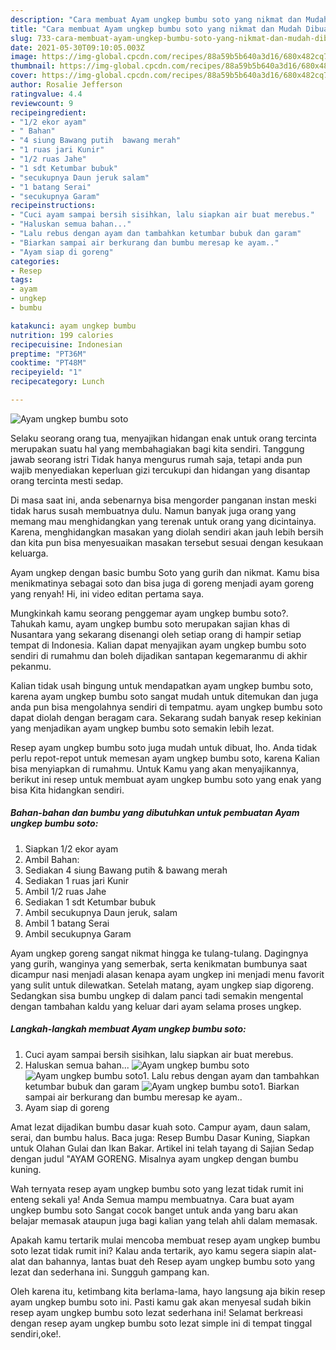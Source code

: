 ```yaml
---
description: "Cara membuat Ayam ungkep bumbu soto yang nikmat dan Mudah Dibuat"
title: "Cara membuat Ayam ungkep bumbu soto yang nikmat dan Mudah Dibuat"
slug: 733-cara-membuat-ayam-ungkep-bumbu-soto-yang-nikmat-dan-mudah-dibuat
date: 2021-05-30T09:10:05.003Z
image: https://img-global.cpcdn.com/recipes/88a59b5b640a3d16/680x482cq70/ayam-ungkep-bumbu-soto-foto-resep-utama.jpg
thumbnail: https://img-global.cpcdn.com/recipes/88a59b5b640a3d16/680x482cq70/ayam-ungkep-bumbu-soto-foto-resep-utama.jpg
cover: https://img-global.cpcdn.com/recipes/88a59b5b640a3d16/680x482cq70/ayam-ungkep-bumbu-soto-foto-resep-utama.jpg
author: Rosalie Jefferson
ratingvalue: 4.4
reviewcount: 9
recipeingredient:
- "1/2 ekor ayam"
- " Bahan"
- "4 siung Bawang putih  bawang merah"
- "1 ruas jari Kunir"
- "1/2 ruas Jahe"
- "1 sdt Ketumbar bubuk"
- "secukupnya Daun jeruk salam"
- "1 batang Serai"
- "secukupnya Garam"
recipeinstructions:
- "Cuci ayam sampai bersih sisihkan, lalu siapkan air buat merebus."
- "Haluskan semua bahan..."
- "Lalu rebus dengan ayam dan tambahkan ketumbar bubuk dan garam"
- "Biarkan sampai air berkurang dan bumbu meresap ke ayam.."
- "Ayam siap di goreng"
categories:
- Resep
tags:
- ayam
- ungkep
- bumbu

katakunci: ayam ungkep bumbu 
nutrition: 199 calories
recipecuisine: Indonesian
preptime: "PT36M"
cooktime: "PT48M"
recipeyield: "1"
recipecategory: Lunch

---
```



![Ayam ungkep bumbu soto](https://img-global.cpcdn.com/recipes/88a59b5b640a3d16/680x482cq70/ayam-ungkep-bumbu-soto-foto-resep-utama.jpg)

Selaku seorang orang tua, menyajikan hidangan enak untuk orang tercinta merupakan suatu hal yang membahagiakan bagi kita sendiri. Tanggung jawab seorang istri Tidak hanya mengurus rumah saja, tetapi anda pun wajib menyediakan keperluan gizi tercukupi dan hidangan yang disantap orang tercinta mesti sedap.

Di masa  saat ini, anda sebenarnya bisa mengorder panganan instan meski tidak harus susah membuatnya dulu. Namun banyak juga orang yang memang mau menghidangkan yang terenak untuk orang yang dicintainya. Karena, menghidangkan masakan yang diolah sendiri akan jauh lebih bersih dan kita pun bisa menyesuaikan masakan tersebut sesuai dengan kesukaan keluarga. 

Ayam ungkep dengan basic bumbu Soto yang gurih dan nikmat. Kamu bisa menikmatinya sebagai soto dan bisa juga di goreng menjadi ayam goreng yang renyah! Hi, ini video editan pertama saya.

Mungkinkah kamu seorang penggemar ayam ungkep bumbu soto?. Tahukah kamu, ayam ungkep bumbu soto merupakan sajian khas di Nusantara yang sekarang disenangi oleh setiap orang di hampir setiap tempat di Indonesia. Kalian dapat menyajikan ayam ungkep bumbu soto sendiri di rumahmu dan boleh dijadikan santapan kegemaranmu di akhir pekanmu.

Kalian tidak usah bingung untuk mendapatkan ayam ungkep bumbu soto, karena ayam ungkep bumbu soto sangat mudah untuk ditemukan dan juga anda pun bisa mengolahnya sendiri di tempatmu. ayam ungkep bumbu soto dapat diolah dengan beragam cara. Sekarang sudah banyak resep kekinian yang menjadikan ayam ungkep bumbu soto semakin lebih lezat.

Resep ayam ungkep bumbu soto juga mudah untuk dibuat, lho. Anda tidak perlu repot-repot untuk memesan ayam ungkep bumbu soto, karena Kalian bisa menyiapkan di rumahmu. Untuk Kamu yang akan menyajikannya, berikut ini resep untuk membuat ayam ungkep bumbu soto yang enak yang bisa Kita hidangkan sendiri.

<!--inarticleads1-->

##### Bahan-bahan dan bumbu yang dibutuhkan untuk pembuatan Ayam ungkep bumbu soto:

1. Siapkan 1/2 ekor ayam
1. Ambil  Bahan:
1. Sediakan 4 siung Bawang putih &amp; bawang merah
1. Sediakan 1 ruas jari Kunir
1. Ambil 1/2 ruas Jahe
1. Sediakan 1 sdt Ketumbar bubuk
1. Ambil secukupnya Daun jeruk, salam
1. Ambil 1 batang Serai
1. Ambil secukupnya Garam


Ayam ungkep goreng sangat nikmat hingga ke tulang-tulang. Dagingnya yang gurih, wanginya yang semerbak, serta kenikmatan bumbunya saat dicampur nasi menjadi alasan kenapa ayam ungkep ini menjadi menu favorit yang sulit untuk dilewatkan. Setelah matang, ayam ungkep siap digoreng. Sedangkan sisa bumbu ungkep di dalam panci tadi semakin mengental dengan tambahan kaldu yang keluar dari ayam selama proses ungkep. 

<!--inarticleads2-->

##### Langkah-langkah membuat Ayam ungkep bumbu soto:

1. Cuci ayam sampai bersih sisihkan, lalu siapkan air buat merebus.
1. Haluskan semua bahan...
<img src="https://img-global.cpcdn.com/steps/11514f030d6711ea/160x128cq70/ayam-ungkep-bumbu-soto-langkah-memasak-2-foto.jpg" alt="Ayam ungkep bumbu soto"><img src="https://img-global.cpcdn.com/steps/2b676dfc801fc368/160x128cq70/ayam-ungkep-bumbu-soto-langkah-memasak-2-foto.jpg" alt="Ayam ungkep bumbu soto">1. Lalu rebus dengan ayam dan tambahkan ketumbar bubuk dan garam
<img src="https://img-global.cpcdn.com/steps/2310014f7296685d/160x128cq70/ayam-ungkep-bumbu-soto-langkah-memasak-3-foto.jpg" alt="Ayam ungkep bumbu soto">1. Biarkan sampai air berkurang dan bumbu meresap ke ayam..
1. Ayam siap di goreng


Amat lezat dijadikan bumbu dasar kuah soto. Campur ayam, daun salam, serai, dan bumbu halus. Baca juga: Resep Bumbu Dasar Kuning, Siapkan untuk Olahan Gulai dan Ikan Bakar. Artikel ini telah tayang di Sajian Sedap dengan judul &#34;AYAM GORENG. Misalnya ayam ungkep dengan bumbu kuning. 

Wah ternyata resep ayam ungkep bumbu soto yang lezat tidak rumit ini enteng sekali ya! Anda Semua mampu membuatnya. Cara buat ayam ungkep bumbu soto Sangat cocok banget untuk anda yang baru akan belajar memasak ataupun juga bagi kalian yang telah ahli dalam memasak.

Apakah kamu tertarik mulai mencoba membuat resep ayam ungkep bumbu soto lezat tidak rumit ini? Kalau anda tertarik, ayo kamu segera siapin alat-alat dan bahannya, lantas buat deh Resep ayam ungkep bumbu soto yang lezat dan sederhana ini. Sungguh gampang kan. 

Oleh karena itu, ketimbang kita berlama-lama, hayo langsung aja bikin resep ayam ungkep bumbu soto ini. Pasti kamu gak akan menyesal sudah bikin resep ayam ungkep bumbu soto lezat sederhana ini! Selamat berkreasi dengan resep ayam ungkep bumbu soto lezat simple ini di tempat tinggal sendiri,oke!.

